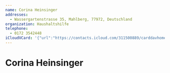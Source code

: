 ```yaml
---
name: Corina Heinsinger
addresses:
  - Wassergartenstrasse 35, Mahlberg, 77972, Deutschland
organization: Haushaltshilfe
telephone:
  - 0172 3542448
iCloudVCard: '{"url":"https://contacts.icloud.com/311500889/carddavhome/card/83908E35-C317-40BC-B104-CC16C8709475.vcf","etag":"\"kmfhapk0\"","data":"BEGIN:VCARD\r\nVERSION:3.0\r\nFN:\r\nN:Heinsinger;Corina;;;\r\nUID:FB17B7D9-E45A-41E8-AD7E-0118BD296F12\r\nADR:;;Wassergartenstrasse 35;Mahlberg;;77972;Deutschland;\r\nPRODID:-//Apple Inc.//iOS 13.3//EN\r\nREV:2025-04-03T22:18:13Z\r\nORG:Haushaltshilfe;\r\nTEL:0172 3542448\r\nitem1.X-ABADR:de\r\nEND:VCARD"}'
---
```

# Corina Heinsinger